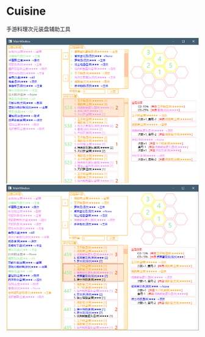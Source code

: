 # Cuisine
手游料理次元装盘辅助工具

![](https://github.com/ibukisaar/Cuisine/raw/master/料理次元装盘/img/1.png)
![](https://github.com/ibukisaar/Cuisine/raw/master/料理次元装盘/img/2.png)
